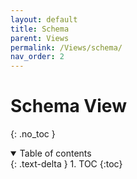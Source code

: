 ```yaml
---
layout: default
title: Schema
parent: Views
permalink: /Views/schema/
nav_order: 2
---
```


# Schema View
{: .no_toc }

<details open markdown="block">
  <summary>
    Table of contents
  </summary>
  {: .text-delta }
1. TOC
{:toc}
</details>